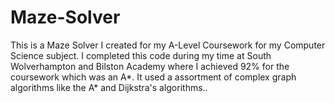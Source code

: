 # Maze-Solver
This is a Maze Solver I created for my A-Level Coursework for my Computer Science subject. I completed this code during my time at South Wolverhampton and Bilston Academy where I achieved 92% for the coursework which was an A*. It used a assortment of complex graph algorithms like the A* and Dijkstra's algorithms..

